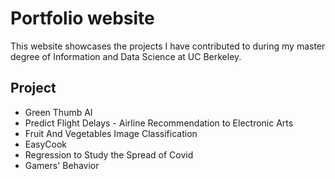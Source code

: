 # Portfolio website

This website showcases the projects I have contributed to during my master degree of Information and Data Science at UC Berkeley. 

## Project
- Green Thumb AI
- Predict Flight Delays - Airline Recommendation to Electronic Arts
- Fruit And Vegetables Image Classification
- EasyCook
- Regression to Study the Spread of Covid
- Gamers' Behavior
